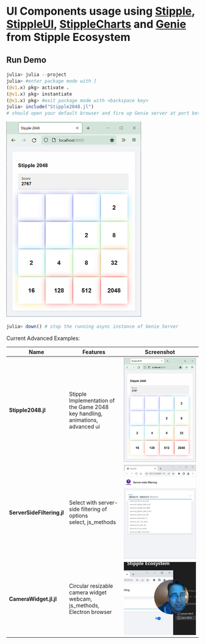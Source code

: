 # UI Components usage using [Stipple](https://github.com/GenieFramework/Stipple.jl), [StippleUI](https://github.com/GenieFramework/StippleUI.jl), [StippleCharts](https://github.com/GenieFramework/StippleCharts.jl) and [Genie](https://github.com/GenieFramework/Genie.jl) from Stipple Ecosystem

## Run Demo
```julia
julia> julia --project
julia> #enter package mode with ]
(@v1.x) pkg> activate .
(@v1.x) pkg> instantiate
(@v1.x) pkg> #exit package mode with <backspace key>
julia> include("Stipple2048.jl")
# should open your default browser and fire up Genie server at port between `8000:9000`
```
![Form](docs/content/img/Stipple2048.png)
```julia
julia> down() # stop the running async instance of Genie Server
```
Current Advanced Examples:

| Name                      | Features                                   | Screenshot                              |
|---------------------------|--------------------------------------------|-----------------------------------------|
| **Stipple2048.jl**        | Stipple Implementation of the Game 2048<br>key handling, animations, advanced ui | ![Form](docs/content/img/Stipple2048.png)         |
| **ServerSideFiltering.jl**| Select with server-side filtering of options<br>select, js_methods               | ![Form](docs/content/img/ServerSideFiltering.jpg) |
| **CameraWidget.jl.jl**    | Circular resizable camera widget<br>webcam, js_methods, Electron browser         | ![Form](docs/content/img/CameraWidget.jpg) |
